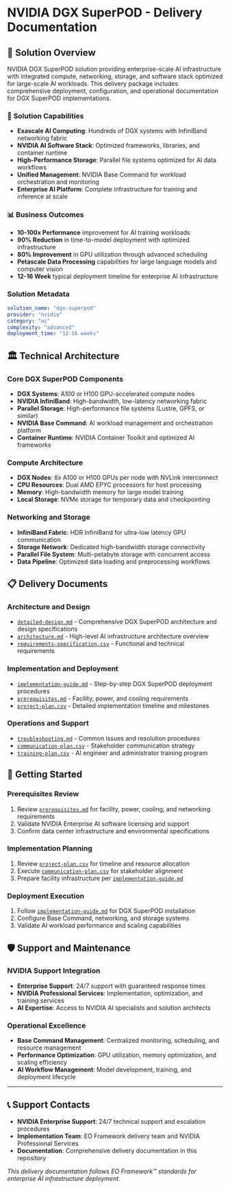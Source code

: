 # NVIDIA DGX SuperPOD - Delivery Documentation

## 🚀 **Solution Overview**

NVIDIA DGX SuperPOD solution providing enterprise-scale AI infrastructure with integrated compute, networking, storage, and software stack optimized for large-scale AI workloads. This delivery package includes comprehensive deployment, configuration, and operational documentation for DGX SuperPOD implementations.

### 🎯 **Solution Capabilities**
- **Exascale AI Computing**: Hundreds of DGX systems with InfiniBand networking fabric
- **NVIDIA AI Software Stack**: Optimized frameworks, libraries, and container runtime
- **High-Performance Storage**: Parallel file systems optimized for AI data workflows
- **Unified Management**: NVIDIA Base Command for workload orchestration and monitoring
- **Enterprise AI Platform**: Complete infrastructure for training and inference at scale

### 📊 **Business Outcomes**
- **10-100x Performance** improvement for AI training workloads
- **90% Reduction** in time-to-model deployment with optimized infrastructure
- **80% Improvement** in GPU utilization through advanced scheduling
- **Petascale Data Processing** capabilities for large language models and computer vision
- **12-16 Week** typical deployment timeline for enterprise AI infrastructure

### Solution Metadata
```yaml
solution_name: "dgx-superpod"
provider: "nvidia"
category: "ai"
complexity: "advanced"
deployment_time: "12-16 weeks"
```

## 🏛️ **Technical Architecture**

### **Core DGX SuperPOD Components**
- **DGX Systems**: A100 or H100 GPU-accelerated compute nodes
- **NVIDIA InfiniBand**: High-bandwidth, low-latency networking fabric
- **Parallel Storage**: High-performance file systems (Lustre, GPFS, or similar)
- **NVIDIA Base Command**: AI workload management and orchestration platform
- **Container Runtime**: NVIDIA Container Toolkit and optimized AI frameworks

### **Compute Architecture**
- **DGX Nodes**: 8x A100 or H100 GPUs per node with NVLink interconnect
- **CPU Resources**: Dual AMD EPYC processors for host processing
- **Memory**: High-bandwidth memory for large model training
- **Local Storage**: NVMe storage for temporary data and checkpointing

### **Networking and Storage**
- **InfiniBand Fabric**: HDR InfiniBand for ultra-low latency GPU communication
- **Storage Network**: Dedicated high-bandwidth storage connectivity
- **Parallel File System**: Multi-petabyte storage with concurrent access
- **Data Pipeline**: Optimized data loading and preprocessing workflows

## 📋 **Delivery Documents**

### **Architecture and Design**
- [`detailed-design.md`](./detailed-design.md) - Comprehensive DGX SuperPOD architecture and design specifications
- [`architecture.md`](./architecture.md) - High-level AI infrastructure architecture overview
- [`requirements-specification.csv`](./requirements-specification.csv) - Functional and technical requirements

### **Implementation and Deployment**
- [`implementation-guide.md`](./implementation-guide.md) - Step-by-step DGX SuperPOD deployment procedures
- [`prerequisites.md`](./prerequisites.md) - Facility, power, and cooling requirements
- [`project-plan.csv`](./project-plan.csv) - Detailed implementation timeline and milestones

### **Operations and Support**
- [`troubleshooting.md`](./troubleshooting.md) - Common issues and resolution procedures
- [`communication-plan.csv`](./communication-plan.csv) - Stakeholder communication strategy
- [`training-plan.csv`](./training-plan.csv) - AI engineer and administrator training program

## 🚀 **Getting Started**

### **Prerequisites Review**
1. Review [`prerequisites.md`](./prerequisites.md) for facility, power, cooling, and networking requirements
2. Validate NVIDIA Enterprise AI software licensing and support
3. Confirm data center infrastructure and environmental specifications

### **Implementation Planning**
1. Review [`project-plan.csv`](./project-plan.csv) for timeline and resource allocation
2. Execute [`communication-plan.csv`](./communication-plan.csv) for stakeholder alignment
3. Prepare facility infrastructure per [`implementation-guide.md`](./implementation-guide.md)

### **Deployment Execution**
1. Follow [`implementation-guide.md`](./implementation-guide.md) for DGX SuperPOD installation
2. Configure Base Command, networking, and storage systems
3. Validate AI workload performance and scaling capabilities

## 🛡️ **Support and Maintenance**

### **NVIDIA Support Integration**
- **Enterprise Support**: 24/7 support with guaranteed response times
- **NVIDIA Professional Services**: Implementation, optimization, and training services
- **AI Expertise**: Access to NVIDIA AI specialists and solution architects

### **Operational Excellence**
- **Base Command Management**: Centralized monitoring, scheduling, and resource management
- **Performance Optimization**: GPU utilization, memory optimization, and scaling efficiency
- **AI Workflow Management**: Model development, training, and deployment lifecycle

---

## 📞 **Support Contacts**

- **NVIDIA Enterprise Support**: 24/7 technical support and escalation procedures
- **Implementation Team**: EO Framework delivery team and NVIDIA Professional Services
- **Documentation**: Comprehensive delivery documentation in this repository

*This delivery documentation follows EO Framework™ standards for enterprise AI infrastructure deployment.*